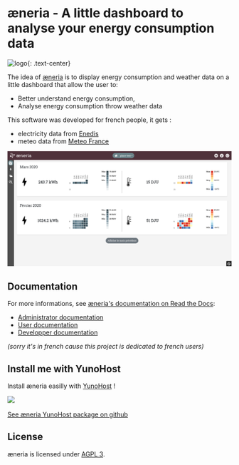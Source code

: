 <h1>æneria - A little dashboard to analyse your energy consumption data</h1>

![logo](https://aeneria.com/user/pages/02.a-propos/_about/aeneria.png){: .text-center}

The idea of [æneria](aeneria.com) is to display energy consumption and weather data on a little dashboard that allow the user to:

* Better understand energy consumption,
* Analyse energy consumption throw weather data

This software was developed for french people, it gets :
* electricity data from [Enedis](https://datahub-enedis.fr/data-connect)
* meteo data from [Meteo France](https://donneespubliques.meteofrance.fr/)

![preview](docs/img/dash_accueil.png "Homepage")

## Documentation

For more informations, see [æneria's documentation on Read the Docs](https://docs.aeneria.com/):

* [Administrator documentation](https://docs.aeneria.com/fr/latest/administrateur.html)
* [User documentation](https://docs.aeneria.com/fr/latest/utilisateur.html)
* [Developper documentation](https://docs.aeneria.com/fr/latest/developpeur.html)

*(sorry it's in french cause this project is dedicated to french users)*

## Install me with YunoHost

Install æneria easilly with [YunoHost](https://yunohost.org/) !

[![](https://install-app.yunohost.org/install-with-yunohost.png)](https://install-app.yunohost.org/?app=aeneria)

[See æneria YunoHost package on github](https://github.com/YunoHost-Apps/aeneria_ynh)

## License

æneria is licensed under [AGPL 3](LICENSE).